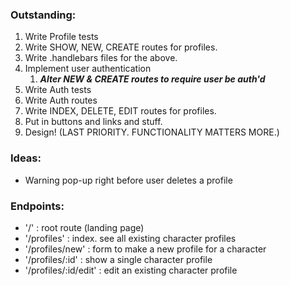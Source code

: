 ### Outstanding:

1. Write Profile tests
1. Write SHOW, NEW, CREATE routes for profiles.
1. Write .handlebars files for the above.
1. Implement user authentication
   1. **_Alter NEW & CREATE routes to require user be auth'd_**
1. Write Auth tests
1. Write Auth routes
1. Write INDEX, DELETE, EDIT routes for profiles.
1. Put in buttons and links and stuff.
1. Design! (LAST PRIORITY. FUNCTIONALITY MATTERS MORE.)

### Ideas:

- Warning pop-up right before user deletes a profile

### Endpoints:

- '/' : root route (landing page)
- '/profiles' : index. see all existing character profiles
- '/profiles/new' : form to make a new profile for a character
- '/profiles/:id' : show a single character profile
- '/profiles/:id/edit' : edit an existing character profile
